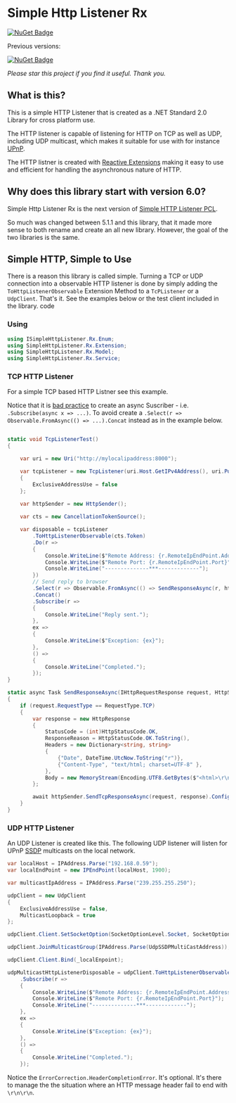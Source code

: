 # Simple Http Listener Rx

[![NuGet Badge](https://buildstats.info/nuget/SimpleHttpListener.Rx)](https://www.nuget.org/packages/SimpleHttpListener.Rx/)

Previous versions:

[![NuGet Badge](https://buildstats.info/nuget/SimpleHttpListener)](https://www.nuget.org/packages/SimpleHttpListener)

*Please star this project if you find it useful. Thank you.*

## What is this?

This is a simple HTTP Listener that is created as a .NET Standard 2.0 Library for cross platform use. 

The HTTP listener is capable of listening for HTTP on TCP as well as UDP, including UDP multicast, which makes it suitable for use with for instance [UPnP](https://openconnectivity.org/developer/specifications/upnp-resources/upnp).

The HTTP listner is created with [Reactive Extensions](http://reactivex.io/) making it easy to use and efficient for handling the asynchronous nature of HTTP.

## Why does this library start with version 6.0?

Simple Http Listener Rx is the next version of [Simple HTTP Listener PCL](https://github.com/1iveowl/Simple-Http-Listener-PCL). 

So much was changed between 5.1.1 and this library, that it made more sense to both rename and create an all new library. However, the goal of the two libraries is the same.

## Simple HTTP, Simple to Use
There is a reason this library is called simple. Turning a TCP or UDP connection into a observable HTTP listener is done by simply adding the `ToHttpListenerObservable` Extension Method to a `TcPListener` or a `UdpClient`. That's it. See the examples below or the test client included in the library. code

### Using

```cs
using ISimpleHttpListener.Rx.Enum;
using SimpleHttpListener.Rx.Extension;
using SimpleHttpListener.Rx.Model;
using SimpleHttpListener.Rx.Service;
```

### TCP HTTP Listener
For a simple TCP based HTTP Listner see this example.

Notice that it is [bad practice](https://stackoverflow.com/a/37131023/4140832) to create an async Suscriber - i.e. `.Subscribe(async x => ...)`. To avoid create a `.Select(r => Observable.FromAsync(() => ...).Concat` instead as in the example below.

```csharp

static void TcpListenerTest()
{

    var uri = new Uri("http://mylocalipaddress:8000");

    var tcpListener = new TcpListener(uri.Host.GetIPv4Address(), uri.Port)
    {
        ExclusiveAddressUse = false
    };
    
    var httpSender = new HttpSender();

    var cts = new CancellationTokenSource();

    var disposable = tcpListener
        .ToHttpListenerObservable(cts.Token)
        .Do(r =>
        {
            Console.WriteLine($"Remote Address: {r.RemoteIpEndPoint.Address}");
            Console.WriteLine($"Remote Port: {r.RemoteIpEndPoint.Port}");
            Console.WriteLine("--------------***-------------");
        })
        // Send reply to browser
        .Select(r => Observable.FromAsync(() => SendResponseAsync(r, httpSender)))
        .Concat()
        .Subscribe(r =>
        {
            Console.WriteLine("Reply sent.");
        },
        ex =>
        {
            Console.WriteLine($"Exception: {ex}");
        },
        () =>
        {
            Console.WriteLine("Completed.");
        });
}

static async Task SendResponseAsync(IHttpRequestResponse request, HttpSender httpSender)
{
    if (request.RequestType == RequestType.TCP)
    {
        var response = new HttpResponse
        {
            StatusCode = (int)HttpStatusCode.OK,
            ResponseReason = HttpStatusCode.OK.ToString(),
            Headers = new Dictionary<string, string>
            {
                {"Date", DateTime.UtcNow.ToString("r")},
                {"Content-Type", "text/html; charset=UTF-8" },
            },
            Body = new MemoryStream(Encoding.UTF8.GetBytes($"<html>\r\n<body>\r\n<h1>Hello, World! {DateTime.Now}</h1>\r\n</body>\r\n</html>"))
        };

        await httpSender.SendTcpResponseAsync(request, response).ConfigureAwait(false);
    }
}


```

### UDP HTTP Listener

An UDP Listener is created like this. The following UDP listener will listen for UPnP [SSDP](https://en.wikipedia.org/wiki/Simple_Service_Discovery_Protocol) multicasts on the local network. 

```csharp
var localHost = IPAddress.Parse("192.168.0.59");
var localEndPoint = new IPEndPoint(localHost, 1900);

var multicastIpAddress = IPAddress.Parse("239.255.255.250");

udpClient = new UdpClient
{
    ExclusiveAddressUse = false,
    MulticastLoopback = true
};

udpClient.Client.SetSocketOption(SocketOptionLevel.Socket, SocketOptionName.ReuseAddress, true);

udpClient.JoinMulticastGroup(IPAddress.Parse(UdpSSDPMultiCastAddress));

udpClient.Client.Bind(_localEnpoint);

udpMulticastHttpListenerDisposable = udpClient.ToHttpListenerObservable(ct, ErrorCorrection.HeaderCompletionError)
    .Subscribe(r => 
    {
		Console.WriteLine($"Remote Address: {r.RemoteIpEndPoint.Address}");
		Console.WriteLine($"Remote Port: {r.RemoteIpEndPoint.Port}");
        Console.WriteLine("--------------***-------------");
    },
    ex => 
    {
        Console.WriteLine($"Exception: {ex}");
    }, 
    () => 
    {
        Console.WriteLine("Completed.");
    });

```

Notice the `ErrorCorrection.HeaderCompletionError`. It's optional. It's there to manage the the situation where an HTTP message header fail to end with `\r\n\r\n`. 
